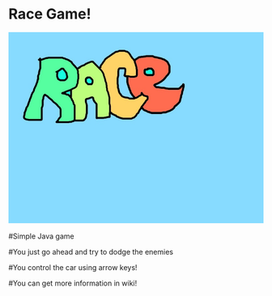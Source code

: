 # Race Game!
![alt text](https://github.com/don0043/RacePrct/blob/master/other/race.jpg)

#Simple Java game 


#You just go ahead and try to dodge the enemies

#You control the car using arrow keys!

#You can get more information in wiki!
